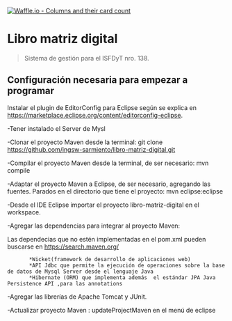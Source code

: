 [![Waffle.io - Columns and their card count](https://badge.waffle.io/ingsw-sarmiento/libro-matriz-digital.svg?columns=backlog)](https://waffle.io/ingsw-sarmiento/libro-matriz-digital)

# Libro matriz digital
> Sistema de gestión para el ISFDyT nro. 138.

## Configuración necesaria para empezar a programar

Instalar el plugin de EditorConfig para Eclipse según se explica en https://marketplace.eclipse.org/content/editorconfig-eclipse.
  
  -Tener instalado el Server de Mysl

  -Clonar el proyecto Maven desde la terminal:
       git clone https://github.com/ingsw-sarmiento/libro-matriz-digital.git

  -Compilar el proyecto Maven desde la terminal, de ser necesario: 
        mvn compile

  -Adaptar el proyecto Maven a Eclipse, de ser necesario, agregando las fuentes. Parados en el directorio que tiene el proyecto:
        mvn eclipse:eclipse

  -Desde el IDE Eclipse importar el proyecto libro-matriz-digital en el workspace.

  -Agregar las dependencias para integrar al proyecto Maven:
 
   Las dependecias que no estén implementadas  en el pom.xml pueden buscarse en https://search.maven.org/
 
           *Wicket(framework de desarrollo de aplicaciones web)
           *API Jdbc que permite la ejecución de operaciones sobre la base de datos de Mysql Server desde el lenguaje Java
           *Hibernate (ORM) que implementa además  el estándar JPA Java Persistence API ,para las annotations
    
   -Agregar las librerías de Apache Tomcat y JUnit.

   -Actualizar proyecto Maven : updateProjectMaven en el menú de eclipse
                                                                     
